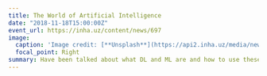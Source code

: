 ```yaml
---
title: The World of Artificial Intelligence
date: "2018-11-18T15:00:00Z"
event_url: https://inha.uz/content/news/697
image:
  caption: 'Image credit: [**Unsplash**](https://api2.inha.uz/media/news/17-720.jpg)'
  focal_point: Right
summary: Have been talked about what DL and ML are and how to use these technologies in the interests of contemporary life. And also about artificial neural networks based on CNN (Convolutional NN) and RNN (Recurrent NN) technologies, etc.
---
```

